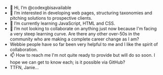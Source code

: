 - 👋 Hi, I’m @codexgbisavailable
- 👀 I’m interested in developing web pages, structuring taxonomies and pitching solutions to prospective clients.
- 🌱 I’m currently learning JavaScript, HTML and CSS.
- 💞️ I’m not looking to collaborate on anything just now because I'm facing a very steep learning curve. Are there any other over-50s in the community who are making a complete career change as I am?
- Webbie people have so far been very helpful to me and I like the spirit of collaboration.
- 📫 How to reach me I'm not quite ready to provide but will do so soon. I hope we can get to know each; is it possible via GitHub?
- TTFN, Janie...

<!---
codexgbisavailable/codexgbisavailable is a ✨ special ✨ repository because its `README.md` (this file) appears on your GitHub profile.
You can click the Preview link to take a look at your changes.
--->
